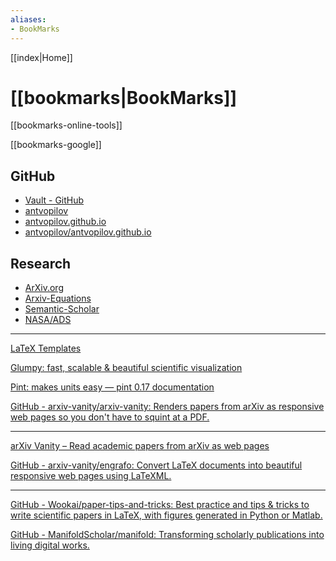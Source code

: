 ```yaml
---
aliases:
- BookMarks
---
```


[[index|Home]]

# [[bookmarks|BookMarks]]


[[bookmarks-online-tools]]

[[bookmarks-google]]




## GitHub
- [Vault - GitHub](https://github.com/antvopilov/Vault)
- [antvopilov](https://github.com/antvopilov/antvopilov)
- [antvopilov.github.io](https://antvopilov.github.io/)
- [antvopilov/antvopilov.github.io](https://github.com/antvopilov/antvopilov.github.io)

## Research
- [ArXiv.org](https://arxiv.org/) 
- [Arxiv-Equations](https://arxiv-equations.netlify.app/)
- [Semantic-Scholar](https://www.semanticscholar.org/)
- [NASA/ADS](https://ui.adsabs.harvard.edu/)


---



[LaTeX Templates](http://www.latextemplates.com/)

[Glumpy: fast, scalable & beautiful scientific visualization](http://glumpy.github.io/)

[Pint: makes units easy — pint 0.17 documentation](https://pint.readthedocs.io/en/stable/index.html)

[GitHub - arxiv-vanity/arxiv-vanity: Renders papers from arXiv as responsive web pages so you don't have to squint at a PDF.](https://github.com/arxiv-vanity/arxiv-vanity)

---

[arXiv Vanity – Read academic papers from arXiv as web pages](https://www.arxiv-vanity.com/)

[GitHub - arxiv-vanity/engrafo: Convert LaTeX documents into beautiful responsive web pages using LaTeXML.](https://github.com/arxiv-vanity/engrafo)

---

[GitHub - Wookai/paper-tips-and-tricks: Best practice and tips & tricks to write scientific papers in LaTeX, with figures generated in Python or Matlab.](https://github.com/Wookai/paper-tips-and-tricks)

[GitHub - ManifoldScholar/manifold: Transforming scholarly publications into living digital works.](https://github.com/ManifoldScholar/manifold)

